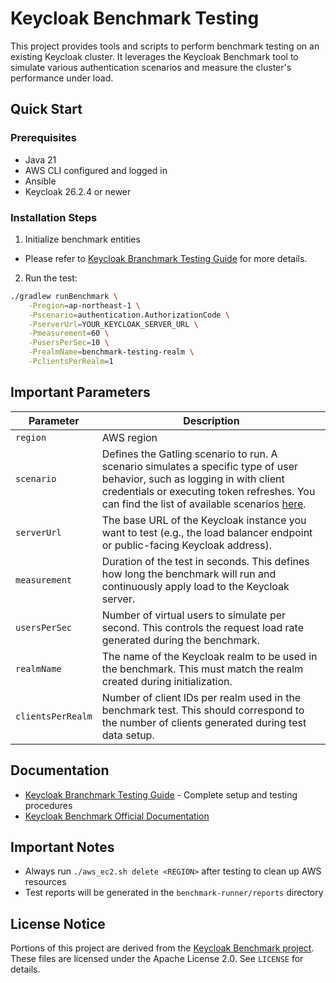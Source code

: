 # Keycloak Benchmark Testing

This project provides tools and scripts to perform benchmark testing on an existing Keycloak cluster. It leverages the Keycloak Benchmark tool to simulate various authentication scenarios and measure the cluster's performance under load.

## Quick Start

### Prerequisites
- Java 21
- AWS CLI configured and logged in
- Ansible
- Keycloak 26.2.4 or newer

### Installation Steps

1. Initialize benchmark entities
- Please refer to [Keycloak Branchmark Testing Guide](Keycloak_branchmark_testing_manual.md) for more details.

2. Run the test:
```bash
./gradlew runBenchmark \
    -Pregion=ap-northeast-1 \
    -Pscenario=authentication.AuthorizationCode \
    -PserverUrl=YOUR_KEYCLOAK_SERVER_URL \
    -Pmeasurement=60 \
    -PusersPerSec=10 \
    -PrealmName=benchmark-testing-realm \
    -PclientsPerRealm=1
```

## Important Parameters

| Parameter | Description |
|-----------|-------------|
| `region` | AWS region |
| `scenario` | Defines the Gatling scenario to run. A scenario simulates a specific type of user behavior, such as logging in with client credentials or executing token refreshes. You can find the list of available scenarios [here](https://www.keycloak.org/keycloak-benchmark/benchmark-guide/latest/scenario-overview). |
| `serverUrl` | The base URL of the Keycloak instance you want to test (e.g., the load balancer endpoint or public-facing Keycloak address). |
| `measurement` | Duration of the test in seconds. This defines how long the benchmark will run and continuously apply load to the Keycloak server. |
| `usersPerSec` | Number of virtual users to simulate per second. This controls the request load rate generated during the benchmark. |
| `realmName` | The name of the Keycloak realm to be used in the benchmark. This must match the realm created during initialization. |
| `clientsPerRealm` | Number of client IDs per realm used in the benchmark test. This should correspond to the number of clients generated during test data setup. |

## Documentation

- [Keycloak Branchmark Testing Guide](Keycloak_branchmark_testing_manual.md) - Complete setup and testing procedures
- [Keycloak Benchmark Official Documentation](https://www.keycloak.org/keycloak-benchmark/benchmark-guide/latest/)

## Important Notes

- Always run `./aws_ec2.sh delete <REGION>` after testing to clean up AWS resources
- Test reports will be generated in the `benchmark-runner/reports` directory

## License Notice

Portions of this project are derived from the [Keycloak Benchmark project](https://github.com/keycloak/keycloak-benchmark/tree/main).
These files are licensed under the Apache License 2.0.
See `LICENSE` for details.
